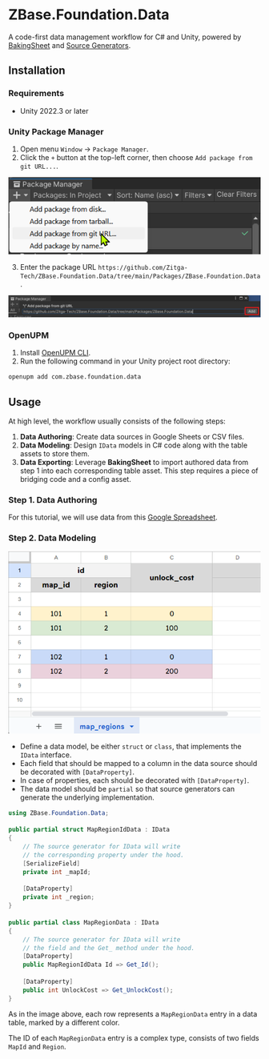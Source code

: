 # ZBase.Foundation.Data

A code-first data management workflow for C# and Unity, powered by [BakingSheet](https://www.github.com/cathei/BakingSheet) and [Source Generators](https://docs.microsoft.com/en-us/dotnet/csharp/roslyn-sdk/source-generators-overview).

## Installation

### Requirements

- Unity 2022.3 or later

### Unity Package Manager

1. Open menu `Window` -> `Package Manager`.
2. Click the `+` button at the top-left corner, then choose `Add package from git URL...`.

![add package by git url](imgs/add-package-by-git-url-1.png)

3. Enter the package URL `https://github.com/Zitga-Tech/ZBase.Foundation.Data/tree/main/Packages/ZBase.Foundation.Data`.

![enter git url then press add button](imgs/add-package-by-git-url-2.png)

### OpenUPM

1. Install [OpenUPM CLI](https://openupm.com/docs/getting-started.html#installing-openupm-cli).
2. Run the following command in your Unity project root directory:

```sh
openupm add com.zbase.foundation.data
```

## Usage

At high level, the workflow usually consists of the following steps:
1. **Data Authoring**: Create data sources in Google Sheets or CSV files.
2. **Data Modeling**: Design `IData` models in C# code along with the table assets to store them.
3. **Data Exporting**: Leverage **BakingSheet** to import authored data from step 1 into each corresponding table asset. This step requires a piece of bridging code and a config asset.

### Step 1. Data Authoring

For this tutorial, we will use data from this [Google Spreadsheet](https://docs.google.com/spreadsheets/d/19BtCJ6GqEE0rKCVFcfgX8-rjLdPTK8KQbE7gHonjdJ4/edit?usp=sharing).



### Step 2. Data Modeling

![table map regions](imgs/table-map-regions.png)

- Define a data model, be either `struct` or `class`, that implements the `IData` interface.
- Each field that should be mapped to a column in the data source should be decorated with `[DataProperty]`.
- In case of properties, each should be decorated with `[DataProperty]`.
- The data model should be `partial` so that source generators can generate the underlying implementation.

```csharp
using ZBase.Foundation.Data;

public partial struct MapRegionIdData : IData
{
    // The source generator for IData will write
    // the corresponding property under the hood.
    [SerializeField]
    private int _mapId;

    [DataProperty]
    private int _region;
}

public partial class MapRegionData : IData
{
    // The source generator for IData will write
    // the field and the Get_ method under the hood.
    [DataProperty]
    public MapRegionIdData Id => Get_Id();

    [DataProperty]
    public int UnlockCost => Get_UnlockCost();
}
```

As in the image above, each row represents a `MapRegionData` entry in a data table, marked by a different color.

The ID of each `MapRegionData` entry is a complex type, consists of two fields `MapId` and `Region`.

